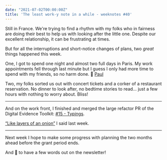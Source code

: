 ```yaml
---
date: "2021-07-02T00:00:00Z"
title: 'The least work-y note in a while - weeknotes #40'
---
```


Still in France. We're trying to find a rhythm with my folks who in fairness are doing their best to help us with looking after the little one. Despite our excellent relationship, it can be frustrating at times.

But for all the interruptions and short-notice changes of plans, two _great_ things happened this week.

One, I got to spend one night and almost two full days in Paris. My work appointments fell through last minute but I guess I only had more time to spend with my friends, so no harm done. 👋 [Paul](https://paul.cx)

Two, my folks sorted us out with concert tickets and a corker of a restaurant reservation. No dinner to look after, no bedtime stories to read... just a few hours with nothing to worry about. Bliss!

---

And on the work front, I finished and merged the large refactor PR of the Digital Evidence Toolkit: [#15 - Typings](https://github.com/digitalevidencetoolkit/deptoolkit-node-api/pull/15). 

[“Like layers of an onion”](https://basilesimon.fr/weeknotes/weeknotes-40) I said last week.

---

Next week I hope to make some progress with planning the two months ahead before the grant period ends.

And 🤞 to have a few words out on the newsletter!
